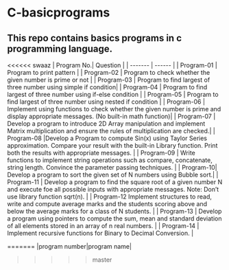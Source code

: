 # C-basicprograms
## This repo contains basics programs in c programming language.
<<<<<< swaaz
| Program No.| Question |
| ------- | ------ |
| Program-01 | Program to print pattern |
| Program-02 | Program to check whether the given number is prime or not |
| Program-03 | Program to find largest of three number using simple if condition|
| Program-04 | Program to find largest of three number using if-else condition |
| Program-05 | Program to find largest of three number using nested if condition |
| Program-06 | Implement using  functions  to  check  whether  the  given  number  is prime  and  display appropriate messages. (No built-in math function)|
| Program-07 | Develop a program to introduce 2D Array manipulation and implement Matrix multiplication and ensure the rules of multiplication are checked.|
| Program-08 |Develop a Program to compute Sin(x) using Taylor Series approximation. Compare your result with the built-in Library function. Print both the results with appropriate messages. |
| Program-09 | Write functions to implement string operations such as compare, concatenate, string length. Convince the parameter passing techniques. |
| Program-10| Develop a program to sort the given set of N numbers using Bubble sort.|
| Program-11 | Develop a program to find the square root of a given number N and execute foe all possible inputs with appropriate messages. Note: Don’t use library function sqrt(n). |
| Program-12 Implement structures to read, write and compute average marks and the students scoring above and below the average marks for a class of N students. |
| Program-13 | Develop a program using pointers to compute the sum, mean and standard deviation of all elements stored in an array of n real numbers. |
| Program-14 | Implement recursive functions for Binary to Decimal Conversion. |

=======
|program number|program name|
>>>>>master
